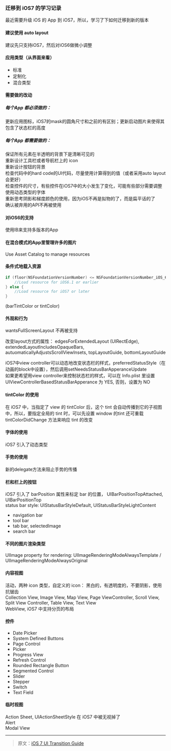 ### 迁移到 iOS7 的学习记录
最近需要升级 iOS 的 App 到 iOS7，所以，学习了下如何迁移到新的版本
  

#### 建议使用 auto layout  
建议先只支持iOS7，然后对iOS6做微小调整
  

#### 应用类型（从界面来看）  
*  标准  
*  定制化  
*  混合类型  
  

#### 需要做的改动

##### 每个App 都必须做的：  
更新应用图标，iOS7的mask的圆角尺寸和之前的有区别；更新启动图片来使得其包含了状态栏的高度  

##### 每个App 都需要做的：  
保证所有元素在半透明的背景下是清晰可见的  
重新设计工具栏或者导航栏上的 icon  
重新设计按钮的背景  
检查代码中的hard code的UI代码，尽量使用计算得到的值（或者采用auto layout会更好）  
检查控件的尺寸，有些控件在iOS7中的大小发生了变化，可能有些部分需要调整  
使用动态类型的字体  
重新思考阴影和梯度颜色的使用，因为iOS不再是拟物的了，而是扁平话的了  
确认被弃用的API不再被使用  
  

#### 对iOS6的支持  
使用IB来支持多版本的App
  

#### 在混合模式的App里管理许多的图片
Use Asset Catalog to manage resources
  

#### 条件式地载入资源
```objective-c
if (floor(NSFoundationVersionNumber) <= NSFoundationVersionNumber_iOS_6_1) {
    //Load resource for iOS6.1 or earlier
} else {
    //Load resource for iOS7 or later
}
```
(barTintColor or tintColor)
  

#### 外观和行为
wantsFullScreenLayout 不再被支持  

改变layout方式的属性： edgesForExtendedLayout (UIRectEdge), extendedLayoutIncludesOpaqueBars, autuomaticallyAdjustsScrollViewInsets, topLayoutGuide, bottomLayoutGuide  

iOS7中view controller可以动态地改变状态栏的样式，preferredStatusStyle（在动画的block中设置），然后调用setNeedsStatusBarApperanceUpdate  
如果更希望用view controller来控制状态栏的样式，可以在 Info.plist 里设置 UIViewControllerBasedStatusBarApperance 为 YES, 否则，设置为 NO  
  

#### tintColor 的使用  
在 iOS7 中，当指定了 view 的 tintColor 后，这个 tint 会自动传播到它的子视图中，所以，要指定全局的 tint 时，可以先设置 window 的tint
还可重载 tintColorDidChange 方法来响应 tint 的改变  
  

#### 字体的使用
iOS7 引入了动态类型
  

#### 手势的使用
新的delegate方法来阻止手势的传播
  

#### 栏和栏上的按钮
iOS7 引入了 barPosition 属性来标定 bar 的位置， UIBarPositionTopAttached, UIBarPositionTop  
status bar style: UIStatusBarStyleDefault, UIStatusBarStyleLightContent  

*  navigation bar  
*  tool bar
*  tab bar,  selectedImage
*  search bar
  

#### 不同的图片渲染类型  
UIImage property for rendering: UIImageRenderingModeAlwaysTemplate / UIImageRenderingModeAlwaysOriginal
  

#### 内容视图
活动，两种 icon 类型，自定义的 icon： 黑白的，有透明度的，不要阴影，使用抗锯齿  
Collection View, Image View, Map View, Page ViewController, Scroll View, Split View Controller, Table View, Text View  
WebView, iOS7 中支持分页的布局  
  

#### 控件
*  Date Picker  
*  System Defined Buttons  
*  Page Control  
*  Picker  
*  Progress View  
*  Refresh Control  
*  Rounded Rectangle Button  
*  Segmented Control  
*  Slider  
*  Stepper  
*  Switch  
*  Text Field  
  

#### 临时视图
Action Sheet, UIActionSheetStyle 在 iOS7 中被无视掉了  
Alert  
Modal View  

* * *
> 原文：[iOS 7 UI Transition Guide](https://developer.apple.com/library/ios/documentation/userexperience/conceptual/transitionguide/)

